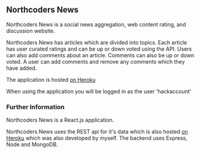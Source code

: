 ## Northcoders News

Northcoders News is a social news aggregation, web content rating, and discussion website.

Northcoders News has articles which are divided into topics. Each article has user curated ratings and can be up or down voted using the API. Users can also add comments about an article. Comments can also be up or down voted. A user can add comments and remove any comments which they have added.

The application is hosted [on Heroku](https://secret-beach-11387.herokuapp.com/)

When using the application you will be logged in as the user 'hackaccount'

### Further Information

Northcoders News is a React.js application.

Northcoders News uses the REST api for it's data which is also hosted [on Heroku](https://fast-hamlet-42674.herokuapp.com/api) which was also developed by myself. The backend uses Express, Node and MongoDB.
